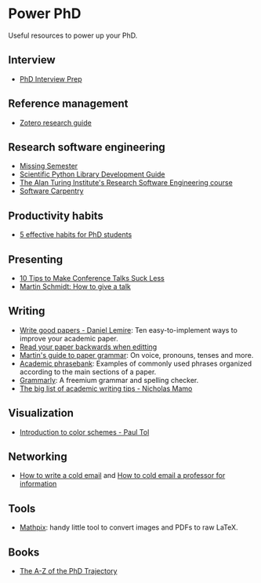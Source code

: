 # Power PhD
Useful resources to power up your PhD.

## Interview
- [PhD Interview Prep](https://twitter.com/sidgairo18/status/1606029297537257472)

## Reference management
- [Zotero research guide](https://research.library.gsu.edu/c.php?g=115275&p=750658)

## Research software engineering
- [Missing Semester](https://missing.csail.mit.edu/)
- [Scientific Python Library Development Guide](https://learn.scientific-python.org/development/)
- [The Alan Turing Institute's Research Software Engineering course](https://github.com/alan-turing-institute/rse-course)
- [Software Carpentry](https://software-carpentry.org/lessons/)

## Productivity habits
- [5 effective habits for PhD students](https://twitter.com/raulpacheco/status/1576353106710831104?s=12&t=7JVkTty89Q-klR5WCIk5aQ)

## Presenting
- [10 Tips to Make Conference Talks Suck Less](https://www.morling.dev/blog/ten-tips-make-conference-talks-suck-less/)
- [Martin Schmidt: How to give a talk](https://static1.squarespace.com/static/5a8198f7d74cffd8f0272059/t/62d6f00d9d944216cffb3f97/1658253338777/how-to-give-a-talk.pdf)

## Writing
- [Write good papers - Daniel Lemire](https://lemire.me/blog/rules-to-write-a-good-research-paper/): Ten easy-to-implement ways to improve your academic paper.
- [Read your paper backwards when editting](https://twitter.com/random_walker/status/1581674801101303810?s=20)
- [Martin's guide to paper grammar](https://www.extragalactic.info/~mjh/paper-grammar.html): On voice, pronouns, tenses and more. 
- [Academic phrasebank](https://www.phrasebank.manchester.ac.uk/): Examples of commonly used phrases organized according to the main sections of a paper.
- [Grammarly](https://app.grammarly.com/): A freemium grammar and spelling checker. 
- [The big list of academic writing tips - Nicholas Mamo](https://nicholasmamo.github.io/posts/big-list-academic-writing-tips/)


## Visualization
- [Introduction to color schemes - Paul Tol](https://personal.sron.nl/~pault/)
## Networking
- [How to write a cold email](https://sriramk.com/coldemail) and [How to cold email a professor for information](https://www.academictransfer.com/en/blog/how-to-cold-email-a-professor-for-information/)

## Tools
- [Mathpix](https://mathpix.com/): handy little tool to convert images and PDFs to raw LaTeX. 

## Books
- [The A-Z of the PhD Trajectory](https://link.springer.com/book/10.1007/978-3-319-77425-1)

[comment]: # (Comprehensive guide on the general PhD trajectory. I find it too verbose, but it's a good reference.)
